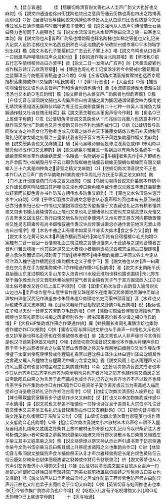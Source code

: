 <!-- { "loadSidebar": true } -->
　　九【佳与皆通】
　　佳【居膎切角清音説文善也从人圭声广韵又大也好也又麻韵】街【説文四通道也徐曰街犹阶也竝出之意风俗通云街携也离也四出之路携离而别也】○皆【居谐切音与佳同説文俱辞也本作皆从比从白徐曰比皆也防意今文经传竝省从日通作偕易与时偕行诗君子偕老】偕【説文强也从人皆声引诗偕偕士女徐曰强力也能同于人是强也】湝【説文水流湝湝也从水皆声徐曰众流之貌一曰寒也又本韵】阶【説文陛也从皆声广韵级也增韵砌也释名阶梯也如梯之等差也又礼记丧大记虞人设阶注梯也又州名西戎别种白马氐地魏武州唐改阶州或作堦○平水韵堦字别出误】楷【説文木名孔子冢葢树之广志云孔子冢上木】喈【説文鸟鸣也从口皆声一曰凤凰鸣声喈喈徐曰声众且和也】【疾风通作喈诗北风其喈】荄【草根也○前五行志孕毓根核师古曰亦荄字】痎【説文二日一发疟从疒亥声】防【禾槀去皮颖也或作稭苏诗江云欲落豆稭】祴【塼道也周礼考工记堂涂注若今令甓祴尔雅瓴甋谓之甓郭璞云今防甎音皆甎道也○今增】○揩【丘皆切角次清音揩摨摩拭也选西京赋揩枳落集韵或作□又怪韵○毛氏韵增】□【徘□行恶也】【大丝也】○谐【雄皆切羽浊音説文语也从言皆声广韵和也合也调也偶也】湝【水流盛貌诗淮水湝湝注犹汤汤也又本韵○毛氏韵增】骸【説文胫骨也从骨亥声广韵骸骨也增韵百骸】○膎【户佳切音与谐同説文脯也从肉奚声徐曰古谓脯之属为膎因通谓储蓄食味为膎南史孔靖饮宋髙祖酒无膎取伏鸡卵为肴王俭云庾郎食膎有二十七种一曰吴人谓腌鱼为膎脼通作鲑又杜诗自愧无鲑菜】鞵【説文革生鞮也从革奚声俗今作鞋】鲑【鱼名○已上属隹字母韵】○乖【公懐切角清音説文乖戾也从丫而兆徐曰兆重八也防意本作□隷作乖又暌也广韵离也又背也增韵又异也不利也集韵或作□】○娲【公蛙切音与乖同説文古之神圣女化万物者也或云伏羲之妹徃古天下兼覆女娲炼五色石补天始制笙簧礼记明堂女娲之笙簧注三皇承伏羲者列子音义古天子风姓集韵籀作媹又戈麻韵】緺【説文绶紫青也又戈麻韵注】騧【黄马黑喙诗騧骊是骖注浅黄色或作□宋明帝以騧旁似祸改作□又戈麻韵】蜗【説文蜗蠃尔雅翼云一名蜗虫以有两角故名蜗牛一名螔蝓音移臾本草作蛞蝓蛞音濶一名陵蠡一名附蜗亦曰牛魏者焦先作牛庐即蜗也为庐舍圆而小如蜗殻丹华子云此即负殻蜒蚰也陆佃云螔蝓无殻蜗似螔蝓而有殻又螔蝓入三十六禽是四种角之营室之精又戈麻韵】○【空蜗切角次清音説文不正也本作□从立□声广韵作华韵略作集韵或作华周礼形方氏无华离之地又麻韵】防【门不正开也国语防门而与之言又纸韵】○蛙【乌蜗切羽清音説文虾蟇属本作防今文作蛙长脚喜鸣陆佃曰其声哇淫又淫也传曰紫色哇声或作鼃汉元鼎五年鼃虾蟇鬭鼃似虾蟇而长脚色青亦书作防东方朔传水多防鱼又麻韵】洼【深也又水名汉马生渥洼水中又麻韵】○懐【乎乖切羽浊次音説文念思也从心褱声释名回也本有去意回来就已亦归也来归已也一曰情也又懐抱胷臆也左传盈吾懐乎又衷藏也礼记其有核者懐其核又包也书懐山襄陵谓包山上陵也又来也礼记懐诸侯也又安也东京赋灵懋以允懐又方言至也又諡法慈仁哲行曰懐又地名后光纪幸懐河内又州名野王邑汉河内郡唐置懐州又姓吴志顾雍传有尚书郎懐叙通作褢汉许后传褢诚秉忠亦通作褱前地理志褱山师古曰古懐字】櫰【木名中曲之山有櫰木如棠员叶赤实大如木食之多力又韵】槐【説文木名花黄可染从木声通作櫰前西域传宾地平陆有目宿檀櫰○毛氏韵增○案槐有二音一音回一音懐周礼面三槐注槐之言懐也懐来人于此欲与之谋则音懐者古音也尔雅云槐櫰一也其説近是又云大者槐小者櫰则误矣汉西域志注师古曰櫰即槐是亦承尔雅而误旧礼部韵畧于佳韵櫰字而不槐字増韵槐櫰二字同义各出今定从经注添入槐字通作櫰而别引集韵櫰木之义于櫰字下】褢【説文袖也从衣声一曰藏也在衣为褢在手为握集韵或作□亦作櫰通作懐○毛氏韵增】淮【説文水出南阳平氏县胎簮山东北过桐栢大复山东南入海青州川水经云淮均也释也围也围绕州北界东至于海尔雅淮为浒又晋阳秋秦始皇时望气者言金陵有天子气于其方掘流西入江亦曰准土俗号秦淮又姓○已上属□字母韵】○厓【宜佳切角次浊音古韵音入喻母説文山边也从圭声或作崖今山崖字皆作崖又珠崖郡名在南海汉武帝置地居海中厓岸出珠故曰珠崖汉武纪作珠崖亦作朱厓朱崖○商顔地名史河渠书顔音崖】涯【水畔也又际也或作漄又支麻韵】睚【目际又睚眦忤目相视貌又卦韵○毛氏韵増】倪【极际也庄子和以天倪一音崖又齐霁韵○毛氏韵增】○牌【蒲街切商浊音博雅篁牌籍也广韵牌牓也又周礼职币以书楬之疏谓府别各为一牌书知善恶价数多少谓之楬○毛氏韵増】【大桴曰集韵或作篺亦作箄通作排】蠯【蚌狭而长者周礼蠯醢注蛤也集韵或作螷亦作□又梗韵】○排【蒲皆切音与牌同説文挤也从手非声一曰推也又斥也列也又排军器也释名彭旁也在旁排敌御攻者也】俳【説文戏也从人非声徐曰今言俳优是也汉书谈笑俳倡又咍韵】○埋【谟皆切商次浊音説文瘗也本作薶从艸貍声徐曰葬于草卞也古葬者厚衣之以薪前贾山传葬薶之侈又尔雅祭地曰瘗薶○又省作埋左传埋璧于太室刘伶死便埋我或作貍周礼春官以貍沈祭山泽注山林曰貍川泽曰沈顺其性之舍藏又鼈人凡貍物注自貍藏泥中蠛刀含浆之属】霾【説文风雨土也从雨貍声又诗终风且霾注晦也言如物尘晦之色集韵或作防】○斋【庄皆切次商清音説文戒洁也本作□从示齐声□古齐字也示齐为斋示明也只也齐者万物之防齐也隷作斋又燕居之室曰斋欧阳氏曰斋之为言居于此而斋戒也或作齐礼记齐之为言齐也齐不齐以致齐也经传斋字多作齐集韵亦作□古作□籀作□○易资斧子夏作斋斧虞云当为斋斋戒入庙而受斧也诗圣敬日跻礼记作齐郑注古斋字】○钗【初佳切次商次清音妇人岐笄也】靫【埤仓鞴靫盛箭室鞴音步子虚赋作步叉又麻韵】扠【打也又以拳加物集韵或作搋○平水韵增】差【説文贰也又参差不相値也一曰择也诗谷旦于差周礼大宗伯军礼注音钗又使也又夫差吴王名礼记注音钗集韵古作□又支麻卦韵】○□【初皆切音与钗同説文连车也张衡赋□于东阶又支韵】○簁【山皆切次商次清次音竹器簁箩也或作筛又支低韵○毛氏韵增】○柴【鉏佳切次商次音説文小木散材从木此声徐曰谓不入屋及器用周礼燔柴又胜国之社柴其上故曰散材无所朴斵也又礼记月令収积柴薪注大者可析谓之柴小者可束谓之薪薪施炊爨柴以给燎又师行野次竖散木名曰柴篱又植貌庄子柴立其中又姓髙柴之后】祡【説文烧祡燎以祭天神从示此声引虞书至于岱宗祡通作柴今文尚书岱宗柴马氏曰柴其烟上升祭祀求诸阳之义也集韵古作□】○豺【牀皆切音与柴同説文狼属狗声食羊捕兽祭天从豸才声尔雅释兽狗足长尾白烦色黄陆佃云俗云瘦如豺棘柴也豺体细瘦故谓之豺棘或作犲月令豺祭兽注】侪【説文等辈也从人齐声引左传吾侪小人增韵又也】○娃【么佳切羽清音説文圜深目貌从女圭声一曰吴楚之间谓好曰娃徐曰吴有馆娃宫广韵美女貌前扬雄赋资娵娃之珍髢师古曰美女也又麻韵】哇【説文谄声从口圭声徐曰淫哇之声或作防前王莽传紫色防声师古曰防淫声非正曲也又吐也孟子出而哇之于佳切又麻韵】○挨【英皆切音与娃同推也击也本作今省作挨广韵亦背负也○今增】唲【呕唲小儿言荀子呕唲增韵又小儿啼○毛氏韵増○已上属该字母韵】
　　十【灰与咍通】
